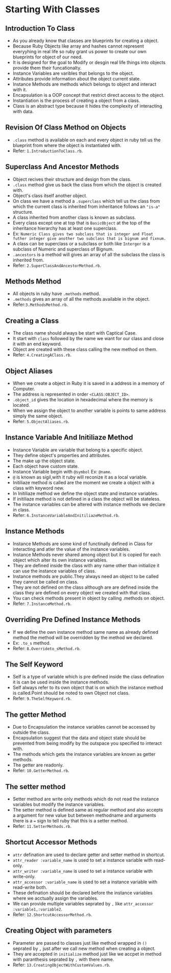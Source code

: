 # Starting With Classes
 ## Introduction To Class
  - As you already know that classes are blueprints for creating a object.
  - Because Ruby Objects like array and hashes cannot represent everyyhing in real life so ruby grant us power to create our own blueprints for object of our need.
  - It is designed for the goal to Modify or desgin real life things into objects provide them their funcationalty.
  - Instance Variables are varibles that belongs to the object.
  - Attributes provide information about the object current state.
  - Instance Methods are methods which belongs to object and interact with it.
  - Encapsulation is a OOP concept that restrict direct access to the object.
  - Instantiation is the process of creating a object from a class.
  - Class is an abstract type because it hides the complexity of interacting with data.

 ## Revision Of Class Method on Objects
  - `.class` method is available on each and every object in ruby tell us the blueprint from where the object is instantiated with.
  - Refer: `1.IntroductionToClass.rb`.

 ## Superclass And Ancestor Methods
  - Object recives their structure and design from the class.
  - `.class` method give us back the class from which the object is created with.
  - Object's class itself another object.
  - On class we have a method a `.superclass` which tell us the class from which the current class is inherited from inheritance follows an `"is-a"` structure.
  - A class inherited from another class is known as subclass.
  - Every class except one at top that is `BasicObject` at the top of the inheritance hierarchy has at least one superclass.
  - Ex: `Numeric Class gives two subclass that is integer and Float futher integer give another two subclass that is bignum and fixnum.`
  - A class can be superclass or a subclass or both like `Interger` is a subclass of Numeric and superclass of Bignum.
  - `.ancestors` is a method will gives an array of all the subclass the class is inherited from.
  - Refer: `2.SuperClassAndAncestorMethod.rb`.

 ## Methods Method
  - All objects in ruby have `.methods` method.
  - `.methods` gives an array of all the methods available in the object.
  - Refer:`3.MethodsMethod.rb`.

 ## Creating a Class
  - The class name should always be start with Captical Case.
  - It start with `class` followed by the name we want for our class and close it with an end keyword.
  - Object are created with these class calling the new method on them.
  - Refer: `4.CreatingAClass.rb`.

 ## Object Aliases
  - When we create a object in Ruby it is saved in a address in a memory of Computer.
  - The address is represented in order `<CLASS:OBJECT_ID>`.
  - `.object_id` gives the location in hexadecimal where the memory is located.
  - When we assign the object to another variable is points to same address simply the same object.
  - Refer: `5.ObjectAliases.rb`.

 ## Instance Variable And Initiliaze Method
  - Instance Variable are variable that belong to a specific object.
  - They define object's properties and attributes.
  - The make up the object state.
  - Each object have custom state.
  - Instance Variable begin with `@symbol` Ex: `@name`.
  - `@` is known as sigil,with it ruby will reconize it as a local variable.
  - Initiliaze method is called are the moment we create a object with a class with keyword new.
  - In Initiliaze method we define the object state and instance variables.
  - If initiliaze method is not defined in  a class the object will be stateless.
  - The instance variables can be altered with instance methods we declare in class.
  - Refer: `6.InstanceVariableAndInitiliazeMethod.rb`.

 ## Instance Methods
  - Instance Methods are some kind of functinally defined in Class for interacting and atler the value of the instance variables.
  - Instance Methods never shared among object but it is copied for each object which alter its own instance variables.
  - They are defined inside the class with any name other than initialize it can use the instance variables of class.
  - Instance methods are public.They always need an object to be called they cannot be called on class.
  - They are not defined on the class although are are defined inside the class they are defined on every object we created with that class.
  - You can check methods present in object by calling .methods on object.
  - Refer: `7.InstanceMethod.rb`.

 ## Overriding Pre Defined Instance Methods
  - If we define the own instance method same name as already defined method the method will be overridden by the method we declared.
  - Ex: `.to_s` method.
  - Refer: `8.Overrideto_sMethod.rb`.

 ## The Self Keyword
  - Self is a type of variable which is pre defined inside the class defination it is can be used inside the instance methods.
  - Self always refer to its own object that is on which the instance method is called.Point should be noted to own Object not class.
  - Refer: `9.TheSelfKeyword.rb`.

 ## The getter Method
  - Due to Encapsulation the instance variables cannot be accessed by outside the class.
  - Encapsulation suggest that the data and object state should be prevented from being modify by the outspace you specified to interact with.
  - The methods which gets the instance variables are known as getter methods.
  - The getter are readonly.
  - Refer: `10.GetterMethod.rb`.

 ## The setter method 
  - Setter method are write only methods which do not read the instance variables but modify the instance variables.
  - The setter method is defined same as regular method and also accepts a argument for new value but between methodname and arguments there is a `=` sign to tell ruby that this is a setter method.
  - Refer: `11.SetterMethods.rb`.

 ## Shortcut Accessor Methods
  - `attr` defination are used to declare getter and setter method in shortcut.
  - `attr_reader :variable_name` is used to set a instance variable with read-only.
  - `attr_writer :variable_name` is used to set a instance variable with write-only.
  - `attr_accessor :variable_name` is used to set a instance variable with read-write both.
  - These defination should be declared before the instance variables where we acctually assign the variables.
  - We can provide multiple variables seprated by `,` like `attr_accessor :variable1,:variable2`.
  - Refer: `12.ShortcutAccessorMethod.rb`.

 ## Creating Object with parameters
  - Parameter are passed to classes just like method wrapped in `()` seprated by `,` just after we call new method when creating a object.
  - They are accepted in `initialize` method just like we accpet in method with paranthesis seprated by `,` with there name.
  - Refer: `13.CreatingObjectWithCustomValues.rb`.